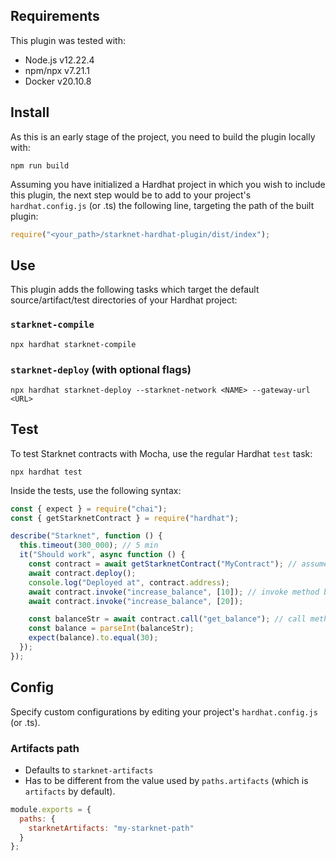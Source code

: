 ## Requirements
This plugin was tested with:
- Node.js v12.22.4
- npm/npx v7.21.1
- Docker v20.10.8

## Install
As this is an early stage of the project, you need to build the plugin locally with:
```shell
npm run build
```

Assuming you have initialized a Hardhat project in which you wish to include this plugin, the next step would be to add to your project's `hardhat.config.js` (or .ts) the following line, targeting the path of the built plugin:
```javascript
require("<your_path>/starknet-hardhat-plugin/dist/index");
```

## Use
This plugin adds the following tasks which target the default source/artifact/test directories of your Hardhat project:
### `starknet-compile`
```shell
npx hardhat starknet-compile
```

### `starknet-deploy` (with optional flags)
```shell
npx hardhat starknet-deploy --starknet-network <NAME> --gateway-url <URL>
```

## Test
To test Starknet contracts with Mocha, use the regular Hardhat `test` task:
```shell
npx hardhat test
```

Inside the tests, use the following syntax:
```javascript
const { expect } = require("chai");
const { getStarknetContract } = require("hardhat");

describe("Starknet", function () {
  this.timeout(300_000); // 5 min
  it("Should work", async function () {
    const contract = await getStarknetContract("MyContract"); // assumes there is a file MyContract.cairo
    await contract.deploy();
    console.log("Deployed at", contract.address);
    await contract.invoke("increase_balance", [10]); // invoke method by name and pass arguments in an array
    await contract.invoke("increase_balance", [20]);

    const balanceStr = await contract.call("get_balance"); // call method by name and receive the result (string)
    const balance = parseInt(balanceStr);
    expect(balance).to.equal(30);
  });
});
```

## Config
Specify custom configurations by editing your project's `hardhat.config.js` (or .ts).

### Artifacts path
- Defaults to `starknet-artifacts`
- Has to be different from the value used by `paths.artifacts` (which is `artifacts` by default).
```javascript
module.exports = {
  paths: {
    starknetArtifacts: "my-starknet-path"
  }
};
```
